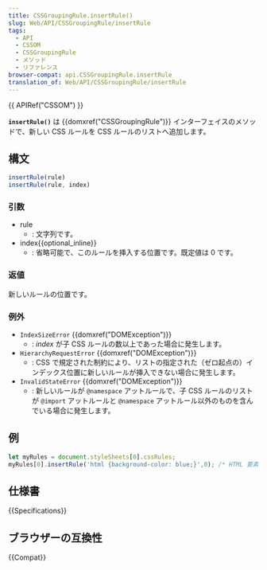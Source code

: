 ```yaml
---
title: CSSGroupingRule.insertRule()
slug: Web/API/CSSGroupingRule/insertRule
tags:
  - API
  - CSSOM
  - CSSGroupingRule
  - メソッド
  - リファレンス
browser-compat: api.CSSGroupingRule.insertRule
translation_of: Web/API/CSSGroupingRule/insertRule
---
```

{{ APIRef("CSSOM") }}

**`insertRule()`** は {{domxref("CSSGroupingRule")}} インターフェイスのメソッドで、新しい CSS ルールを CSS ルールのリストへ追加します。

## 構文

```js
insertRule(rule)
insertRule(rule, index)
```

### 引数

- rule
  - : 文字列です。
- index{{optional_inline}}
  - : 省略可能で、このルールを挿入する位置です。既定値は 0 です。

### 返値

新しいルールの位置です。

### 例外

- `IndexSizeError` {{domxref("DOMException")}}
  - : _index_ が子 CSS ルールの数以上であった場合に発生します。
- `HierarchyRequestError` {{domxref("DOMException")}}
  - : CSS で規定された制約により、リストの指定された（ゼロ起点の）インデックス位置に新しいルールが挿入できない場合に発生します。
- `InvalidStateError` {{domxref("DOMException")}}
  - : 新しいルールが `@namespace` アットルールで、子 CSS ルールのリストが `@import` アットルールと `@namespace` アットルール以外のものを含んでいる場合に発生します。

## 例

```js
let myRules = document.styleSheets[0].cssRules;
myRules[0].insertRule('html {background-color: blue;}',0); /* HTML 要素に対するルールを位置 0 に挿入します。 */
```

## 仕様書

{{Specifications}}

## ブラウザーの互換性

{{Compat}}
